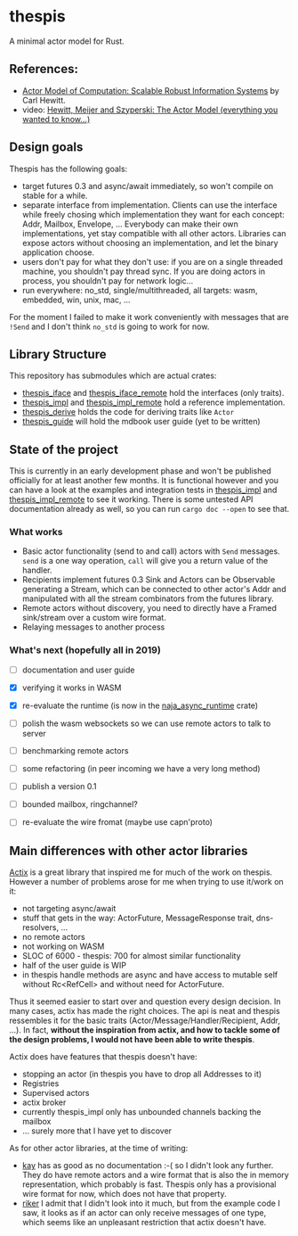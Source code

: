 # thespis

A minimal actor model for Rust.

## References:

- [Actor Model of Computation: Scalable Robust Information Systems](https://arxiv.org/abs/1008.1459) by Carl Hewitt.
- video: [Hewitt, Meijer and Szyperski: The Actor Model (everything you wanted to know...)](https://youtu.be/7erJ1DV_Tlo)

## Design goals

Thespis has the following goals:

- target futures 0.3 and async/await immediately, so won't compile on stable for a while.
- separate interface from implementation. Clients can use the interface while freely chosing which implementation they want for each concept: Addr, Mailbox, Envelope, ... Everybody can make their own implementations, yet stay compatible with all other actors. Libraries can expose actors without choosing an implementation, and let the binary application choose.
- users don't pay for what they don't use: if you are on a single threaded machine, you shouldn't pay thread sync. If you are doing actors in process, you shouldn't pay for network logic...
- run everywhere: no_std, single/multithreaded, all targets: wasm, embedded, win, unix, mac, ...

For the moment I failed to make it work conveniently with messages that are `!Send` and I don't think `no_std` is going to work for now.


## Library Structure

This repository has submodules which are actual crates:

- [thespis_iface](https://github.com/thespis-rs/thespis_iface) and [thespis_iface_remote](https://github.com/thespis-rs/thespis_iface_remote) hold the interfaces (only traits).
- [thespis_impl](https://github.com/thespis-rs/thespis_impl) and [thespis_impl_remote](https://github.com/thespis-rs/thespis_impl_remote) hold a reference implementation.
- [thespis_derive](https://github.com/thespis-rs/thespis_derive) holds the code for deriving traits like `Actor`
- [thespis_guide](https://github.com/thespis-rs/thespis_guide) will hold the mdbook user guide (yet to be written)

## State of the project

This is currently in an early development phase and won't be published officially for at least another few months. It is functional however and you can have a look at the examples and integration tests in [thespis_impl](https://github.com/thespis-rs/thespis_impl) and [thespis_impl_remote](https://github.com/thespis-rs/thespis_impl_remote) to see it working. There is some untested API documentation already as well, so you can run `cargo doc --open` to see that.


### What works

- Basic actor functionality (send to and call) actors with `Send` messages. `send` is a one way operation, `call` will give you a return value of the handler.
- Recipients implement futures 0.3 Sink and Actors can be Observable generating a Stream, which can be connected to other actor's Addr and manipulated with all the stream combinators from the futures library.
- Remote actors without discovery, you need to directly have a Framed sink/stream over a custom wire format.
- Relaying messages to another process

### What's next (hopefully all in 2019)

- [ ] documentation and user guide
- [x] verifying it works in WASM
- [x] re-evaluate the runtime (is now in the [naja_async_runtime](https://github.com/najamelan/async_runtime) crate)
- [ ] polish the wasm websockets so we can use remote actors to talk to server
- [ ] benchmarking remote actors
- [ ] some refactoring (in peer incoming we have a very long method)
- [ ] publish a version 0.1
- [ ] bounded mailbox, ringchannel?
- [ ] re-evaluate the wire fromat (maybe use capn'proto)


## Main differences with other actor libraries

[Actix](https://github.com/actix/actix) is a great library that inspired me for much of the work on thespis. However a number of problems arose for me when trying to use it/work on it:
- not targeting async/await
- stuff that gets in the way: ActorFuture, MessageResponse trait, dns-resolvers, ...
- no remote actors
- not working on WASM
- SLOC of 6000 - thespis: 700 for almost similar functionality
- half of the user guide is WIP
- in thespis handle methods are async and have access to mutable self without Rc<RefCell<X>> and without need for ActorFuture.

Thus it seemed easier to start over and question every design decision. In many cases, actix has made the right choices. The api is neat and thespis ressembles it for the basic traits (Actor/Message/Handler<M>/Recipient, Addr, ...). In fact, **without the inspiration from actix, and how to tackle some of the design problems, I would not have been able to write thespis**.

Actix does have features that thespis doesn't have:
- stopping an actor (in thespis you have to drop all Addresses to it)
- Registries
- Supervised actors
- actix broker
- currently thespis_impl only has unbounded channels backing the mailbox
- ... surely more that I have yet to discover


As for other actor libraries, at the time of writing:
- [kay](https://github.com/aeplay/kay) has as good as no documentation :-( so I didn't look any further. They do have remote actors and a wire format that is also the in memory representation, which probably is fast. Thespis only has a provisional wire format for now, which does not have that property.
- [riker](https://riker.rs/) I admit that I didn't look into it much, but from the example code I saw, it looks as if an actor can only receive messages of one type, which seems like an unpleasant restriction that actix doesn't have.
